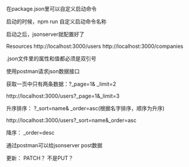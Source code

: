 在package.json里可以自定义启动命令

启动的时候，npm run 自定义启动命令名称

启动之后，jsonserver就配置好了 

 Resources
  http://localhost:3000/users
  http://localhost:3000/companies



.json文件里的属性和值都必须是双引号







使用postman请求json数据接口





获取一页中只有两条数据：?_page=1& _limit=2

http://localhost:3000/users?_page=1&_limit=3



升序排序： ?_sort=name& _order=asc(根据名字排序，顺序为升序)

http://localhost:3000/users?_sort=name&_order=asc



降序： _order=desc





通过postman可以给jsonserver post数据



更新： PATCH？ 不是PUT？
